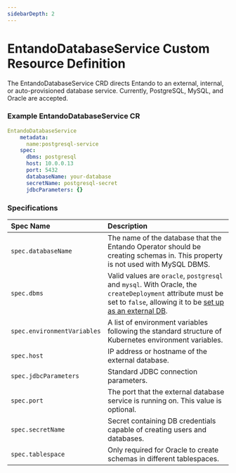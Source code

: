 ```yaml
---
sidebarDepth: 2
---
```


# EntandoDatabaseService Custom Resource Definition 
 
The EntandoDatabaseService CRD directs Entando to an external, internal, or auto-provisioned database service. Currently, PostgreSQL, MySQL, and Oracle are accepted. 

### Example EntandoDatabaseService CR

```yaml 
EntandoDatabaseService
    metadata:
      name:postgresql-service
    spec:
      dbms: postgresql
      host: 10.0.0.13
      port: 5432
      databaseName: your-database
      secretName: postgresql-secret
      jdbcParameters: {}
```
 

### Specifications

| Spec Name | Description |
| :- | :- |
|`spec.databaseName`| The name of the database that the Entando Operator should be creating schemas in. This property is not used with MySQL DBMS.|
|`spec.dbms`| Valid values are `oracle`, `postgresql` and `mysql`. With Oracle, the `createDeployment` attribute must be set to `false`, allowing it to be [set up as an external DB](../../tutorials/devops/external-db.md#b-configure-an-external-oracle-dbms).|
|`spec.environmentVariables`| A list of environment variables following the standard structure of Kubernetes environment variables.|
|`spec.host`| IP address or hostname of the external database.|
|`spec.jdbcParameters`| Standard JDBC connection parameters.|
|`spec.port`| The port that the external database service is running on. This value is optional.|
|`spec.secretName`| Secret containing DB credentials capable of creating users and databases. |
|`spec.tablespace`| Only required for Oracle to create schemas in different tablespaces.|



 
 <!--for secretName, link to credentials secret format-->
